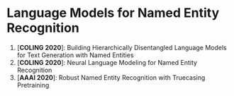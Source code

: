 # Language Models for Named Entity Recognition

1. [**COLING 2020**]: Building Hierarchically Disentangled Language Models for Text Generation with Named Entities
2. [**COLING 2020**]: Neural Language Modeling for Named Entity Recognition
3. [**AAAI 2020**]: Robust Named Entity Recognition with Truecasing Pretraining

